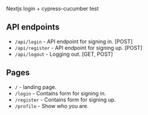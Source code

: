 Nextjs login + cypress-cucumber test

## API endpoints

* `/api/login` - API endpoint for signing in. [POST]
* `/api/register` - API endpoint for signing up. [POST]
* `/api/logout` - Logging out. [GET, POST]

## Pages

* `/` - landing page.
* `/login` - Contains form for signing in.
* `/register` - Contains form for signing up.
* `/profile` - Show who you are.
